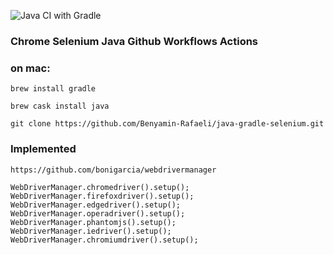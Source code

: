 ![Java CI with Gradle](https://github.com/Benyamin-Rafaeli/java-gradle-selenium/workflows/Java%20CI%20with%20Gradle/badge.svg?branch=master)

### Chrome Selenium Java Github Workflows Actions

### on mac:

```brew install gradle```

```brew cask install java```

```git clone https://github.com/Benyamin-Rafaeli/java-gradle-selenium.git```

### Implemented 
```$xslt
https://github.com/bonigarcia/webdrivermanager
```
```$xslt
WebDriverManager.chromedriver().setup();
WebDriverManager.firefoxdriver().setup();
WebDriverManager.edgedriver().setup();
WebDriverManager.operadriver().setup();
WebDriverManager.phantomjs().setup();
WebDriverManager.iedriver().setup();
WebDriverManager.chromiumdriver().setup();
```
